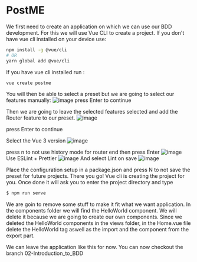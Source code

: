 # PostME
We first need to create an application on which we can use our BDD development. For this we will use Vue CLI to create a project. 
If you don't have vue cli installed on your device use:
```sh
npm install -g @vue/cli
# OR
yarn global add @vue/cli
```
If you have vue cli installed run :
```sh
vue create postme
```
You will then be able to select a preset but we are going to select our features manually:
![image](https://user-images.githubusercontent.com/47774595/115294723-3ea39000-a159-11eb-9403-096041c4abe2.png)
press Enter to continue

Then we are going to leave the selected features selected and add the Router feature to our preset.
![image](https://user-images.githubusercontent.com/47774595/115295823-78c16180-a15a-11eb-9c3c-4998748b7646.png)

press Enter to continue

Select the Vue 3 version
![image](https://user-images.githubusercontent.com/47774595/115295899-9098e580-a15a-11eb-9988-3a7b495782c0.png)

press n to not use history mode for router end then press Enter
![image](https://user-images.githubusercontent.com/47774595/115296040-bc1bd000-a15a-11eb-9b17-c05a23f7844a.png)
Use ESLint + Prettier
![image](https://user-images.githubusercontent.com/47774595/115296106-d2c22700-a15a-11eb-89bb-ee6753a03e30.png)
And select Lint on save
![image](https://user-images.githubusercontent.com/47774595/115296175-e7062400-a15a-11eb-8fa7-b163b8ccf13a.png)

Place the configuration setup in a package.json and press N to not save the preset for future projects.
There you go! Vue cli is creating the project for you.
Once done it will ask you to enter the project directory and type
```sh
$ npm run serve
```
We are goin to remove some stuff to make it fit what we want application.
In the components folder we will find the HelloWorld component. We will delete it because we are going to create our own components.
Since we deleted the HelloWorld components in the views folder, in the Home.vue file delete the HelloWorld tag aswell as the import and the component from the export part.

We can leave the application like this for now.
You can now checkout the branch 02-Introduction_to_BDD
